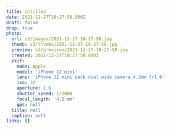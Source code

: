 ```yaml
---
title: Untitled
date: 2021-12-27T18:27:50.000Z
draft: false
drop: true
photo:
  url: s3/images/2021-12-27-10-27-50.jpg
  thumb: s3/thumbs/2021-12-27-10-27-50.jpg
  preview: s3/previews/2021-12-27-10-27-50.jpg
  created: 2021-12-27T18:27:50.000Z
  exif:
    make: Apple
    model: 'iPhone 12 mini'
    lens: 'iPhone 12 mini back dual wide camera 4.2mm f/1.6'
    iso: 32
    aperture: 1.6
    shutter_speed: 1/2000
    focal_length: '4.2 mm'
    gps: null
  title: null
  caption: null
links: []
---
```

